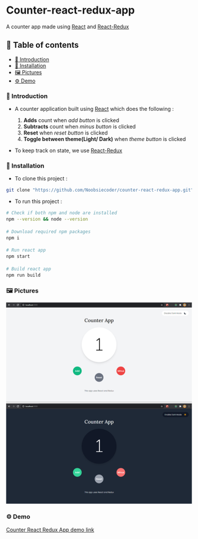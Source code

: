 # Counter-react-redux-app

A counter app made using [React](https://reactjs.org/) and [React-Redux](https://react-redux.js.org/)

## 📑 Table of contents


  - [📕 Introduction](#-introduction)
  - [🚀 Installation](#-installation)
  - [🖼 Pictures](#-pictures)
  - [⚙ Demo](#-demo)

### 📕 Introduction

- A counter application built using [React](https://reactjs.org/) which does the following :

  1. **Adds** count when _add button_ is clicked
  2. **Subtracts** count when _minus button_ is clicked
  3. **Reset** when _reset button_ is clicked
  4. **Toggle between theme(Light/ Dark)** when _theme button_ is clicked

- To keep track on state, we use [React-Redux](https://react-redux.js.org/)

### 🚀 Installation

- To clone this project :

```bash
git clone "https://github.com/Noobsiecoder/counter-react-redux-app.git"
```

- To run this project :

```bash
# Check if both npm and node are installed
npm --version && node --version

# Download required npm packages
npm i

# Run react app
npm start

# Build react app
npm run build
```

### 🖼 Pictures

![light_theme](template/light-theme.png)
![dark_them](template/dark-theme.png)

### ⚙ Demo

[Counter React Redux App demo link](https://counter-react-redux-app.netlify.app)
